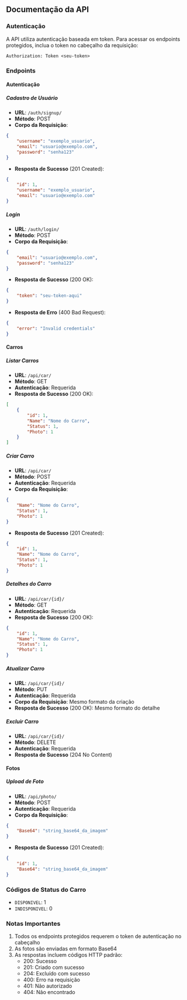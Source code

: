 ## Documentação da API

### Autenticação

A API utiliza autenticação baseada em token. Para acessar os endpoints protegidos, inclua o token no cabeçalho da requisição:

```
Authorization: Token <seu-token>
```

### Endpoints

#### Autenticação

##### Cadastro de Usuário
- **URL**: `/auth/signup/`
- **Método**: POST
- **Corpo da Requisição**:
```json
{
    "username": "exemplo_usuario",
    "email": "usuario@exemplo.com",
    "password": "senha123"
}
```
- **Resposta de Sucesso** (201 Created):
```json
{
    "id": 1,
    "username": "exemplo_usuario",
    "email": "usuario@exemplo.com"
}
```

##### Login
- **URL**: `/auth/login/`
- **Método**: POST
- **Corpo da Requisição**:
```json
{
    "email": "usuario@exemplo.com",
    "password": "senha123"
}
```
- **Resposta de Sucesso** (200 OK):
```json
{
    "token": "seu-token-aqui"
}
```
- **Resposta de Erro** (400 Bad Request):
```json
{
    "error": "Invalid credentials"
}
```

#### Carros

##### Listar Carros
- **URL**: `/api/car/`
- **Método**: GET
- **Autenticação**: Requerida
- **Resposta de Sucesso** (200 OK):
```json
[
    {
        "id": 1,
        "Name": "Nome do Carro",
        "Status": 1,
        "Photo": 1
    }
]
```

##### Criar Carro
- **URL**: `/api/car/`
- **Método**: POST
- **Autenticação**: Requerida
- **Corpo da Requisição**:
```json
{
    "Name": "Nome do Carro",
    "Status": 1,
    "Photo": 1
}
```
- **Resposta de Sucesso** (201 Created):
```json
{
    "id": 1,
    "Name": "Nome do Carro",
    "Status": 1,
    "Photo": 1
}
```

##### Detalhes do Carro
- **URL**: `/api/car/{id}/`
- **Método**: GET
- **Autenticação**: Requerida
- **Resposta de Sucesso** (200 OK):
```json
{
    "id": 1,
    "Name": "Nome do Carro",
    "Status": 1,
    "Photo": 1
}
```

##### Atualizar Carro
- **URL**: `/api/car/{id}/`
- **Método**: PUT
- **Autenticação**: Requerida
- **Corpo da Requisição**: Mesmo formato da criação
- **Resposta de Sucesso** (200 OK): Mesmo formato do detalhe

##### Excluir Carro
- **URL**: `/api/car/{id}/`
- **Método**: DELETE
- **Autenticação**: Requerida
- **Resposta de Sucesso** (204 No Content)

#### Fotos

##### Upload de Foto
- **URL**: `/api/photo/`
- **Método**: POST
- **Autenticação**: Requerida
- **Corpo da Requisição**:
```json
{
    "Base64": "string_base64_da_imagem"
}
```
- **Resposta de Sucesso** (201 Created):
```json
{
    "id": 1,
    "Base64": "string_base64_da_imagem"
}
```

### Códigos de Status do Carro

- `DISPONIVEL`: 1
- `INDISPONIVEL`: 0

### Notas Importantes

1. Todos os endpoints protegidos requerem o token de autenticação no cabeçalho
2. As fotos são enviadas em formato Base64
3. As respostas incluem códigos HTTP padrão:
   - 200: Sucesso
   - 201: Criado com sucesso
   - 204: Excluído com sucesso
   - 400: Erro na requisição
   - 401: Não autorizado
   - 404: Não encontrado
